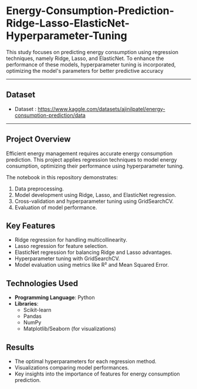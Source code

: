 # Energy-Consumption-Prediction-Ridge-Lasso-ElasticNet-Hyperparameter-Tuning
This study focuses on predicting energy consumption using regression techniques, namely Ridge, Lasso, and ElasticNet. To enhance the performance of these models, hyperparameter tuning is incorporated, optimizing the model's parameters for better predictive accuracy

---

## Dataset
- Dataset : https://www.kaggle.com/datasets/ajinilpatel/energy-consumption-prediction/data

---

## Project Overview

Efficient energy management requires accurate energy consumption prediction. This project applies regression techniques to model energy consumption, optimizing their performance using hyperparameter tuning.

The notebook in this repository demonstrates:

1. Data preprocessing.
2. Model development using Ridge, Lasso, and ElasticNet regression.
3. Cross-validation and hyperparameter tuning using GridSearchCV.
4. Evaluation of model performance.

## Key Features

- Ridge regression for handling multicollinearity.
- Lasso regression for feature selection.
- ElasticNet regression for balancing Ridge and Lasso advantages.
- Hyperparameter tuning with GridSearchCV.
- Model evaluation using metrics like R² and Mean Squared Error.

## Technologies Used

- **Programming Language**: Python
- **Libraries**: 
  - Scikit-learn
  - Pandas
  - NumPy
  - Matplotlib/Seaborn (for visualizations)

## Results

- The optimal hyperparameters for each regression method.
- Visualizations comparing model performances.
- Key insights into the importance of features for energy consumption prediction.

